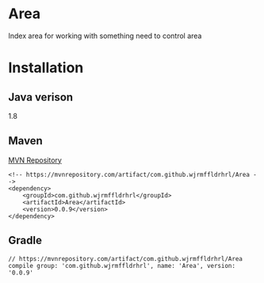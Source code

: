 # Area
Index area for working with something need to control area

# Installation
## Java verison
1.8

## Maven
[MVN Repository](https://mvnrepository.com/artifact/com.github.wjrmffldrhrl/Area/0.0.9)
```
<!-- https://mvnrepository.com/artifact/com.github.wjrmffldrhrl/Area -->
<dependency>
    <groupId>com.github.wjrmffldrhrl</groupId>
    <artifactId>Area</artifactId>
    <version>0.0.9</version>
</dependency>

```

## Gradle
```
// https://mvnrepository.com/artifact/com.github.wjrmffldrhrl/Area
compile group: 'com.github.wjrmffldrhrl', name: 'Area', version: '0.0.9'

```

